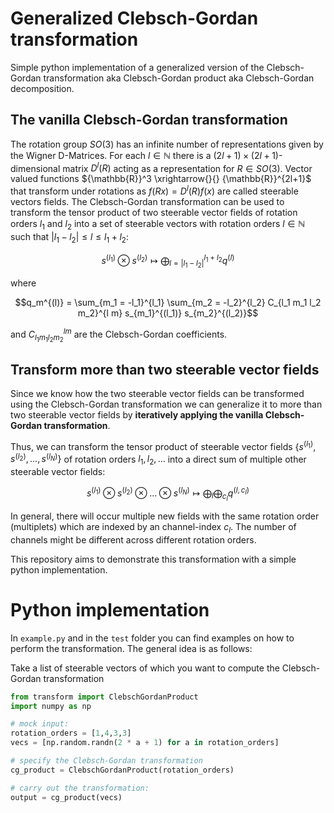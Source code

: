 # Generalized Clebsch-Gordan transformation

Simple python implementation of a generalized version of the Clebsch-Gordan transformation aka Clebsch-Gordan product aka Clebsch-Gordan decomposition.

## The vanilla Clebsch-Gordan transformation

The rotation group $SO(3)$ has an infinite number of representations given by the Wigner D-Matrices.
For each $l \in \mathbb{N}$ there is a $(2l+1) \times (2l+1)$-dimensional matrix $D^{l}(R)$ acting as a representation for
$R \in SO(3)$. Vector valued functions ${\mathbb{R}}^3 \xrightarrow{}{} {\mathbb{R}}^{2l+1}$ that transform under rotations as $f(Rx) = D^{l}(R) f(x)$ are called steerable vectors fields.
The Clebsch-Gordan transformation can be used to transform the tensor product of two steerable vector fields of rotation orders $l_1$ and $l_2$ into a set of steerable vectors with rotation orders $l \in \mathbb{N}$ such that  $| l_1 - l_2 | \leq l \leq l_1 + l_2$:

$$s^{(l_1)} \otimes s^{(l_2)} \mapsto \bigoplus_{l = | l_1 - l_2 | }^{l_1 + l_2}  q^{(l)}$$

where

$$q_m^{(l)} = \sum_{m_1 = -l_1}^{l_1} \sum_{m_2 = -l_2}^{l_2} C_{l_1 m_1 l_2 m_2}^{l m} s_{m_1}^{(l_1)} s_{m_2}^{(l_2)}$$ 

and $C_{l_1 m_1 l_2 m_2}^{l m}$ are the Clebsch-Gordan coefficients. 

## Transform more than two steerable vector fields

Since we know how the two steerable vector fields can be transformed using the Clebsch-Gordan transformation we can generalize it to more than two steerable vector fields by **iteratively applying the vanilla Clebsch-Gordan transformation**.

Thus, we can transform the tensor product of steerable vector fields $\{ s^{(l_1)}, s^{(l_2)}, ..., s^{(l_N)} \}$ of rotation orders $l_1, l_2, ...$ into a direct sum of multiple other steerable vector fields:

$$s^{(l_1)} \otimes s^{(l_2)} \otimes ... \otimes s^{(l_N)} \mapsto \bigoplus_{l} \bigoplus_{c_{l}}  q^{(l, c_l)}$$

In general, there will occur multiple new fields with the same rotation order (multiplets) which are indexed by an channel-index $c_{l}$. The number of channels might be different across different rotation orders.


This repository aims to demonstrate this transformation with a simple python implementation.  

# Python implementation

In `example.py` and in the `test` folder you can find examples on how to perform the transformation.
The general idea is as follows:

Take a list of steerable vectors of which you want to compute the Clebsch-Gordan transformation 

```python
from transform import ClebschGordanProduct
import numpy as np

# mock input: 
rotation_orders = [1,4,3,3]
vecs = [np.random.randn(2 * a + 1) for a in rotation_orders]

# specify the Clebsch-Gordan transformation
cg_product = ClebschGordanProduct(rotation_orders)

# carry out the transformation:
output = cg_product(vecs)
